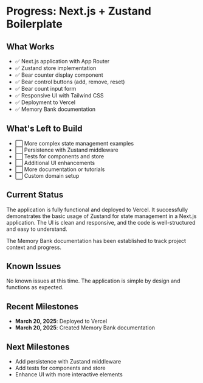 # Progress: Next.js + Zustand Boilerplate

## What Works
- ✅ Next.js application with App Router
- ✅ Zustand store implementation
- ✅ Bear counter display component
- ✅ Bear control buttons (add, remove, reset)
- ✅ Bear count input form
- ✅ Responsive UI with Tailwind CSS
- ✅ Deployment to Vercel
- ✅ Memory Bank documentation

## What's Left to Build
- ⬜ More complex state management examples
- ⬜ Persistence with Zustand middleware
- ⬜ Tests for components and store
- ⬜ Additional UI enhancements
- ⬜ More documentation or tutorials
- ⬜ Custom domain setup

## Current Status
The application is fully functional and deployed to Vercel. It successfully demonstrates the basic usage of Zustand for state management in a Next.js application. The UI is clean and responsive, and the code is well-structured and easy to understand.

The Memory Bank documentation has been established to track project context and progress.

## Known Issues
No known issues at this time. The application is simple by design and functions as expected.

## Recent Milestones
- **March 20, 2025**: Deployed to Vercel
- **March 20, 2025**: Created Memory Bank documentation

## Next Milestones
- Add persistence with Zustand middleware
- Add tests for components and store
- Enhance UI with more interactive elements
